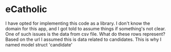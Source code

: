 # eCatholic

I have opted for implementing this code as a library.
I don't know the domain for this app, and I got told to assume things if something's not clear.
One of such issues is the data from csv file. What do these rows represent?
Based on the url I assumed this is data related to candidates.
This is why I named model struct 'candidate'